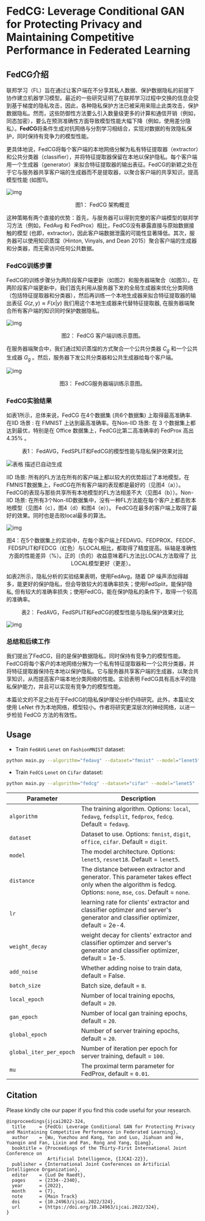 # FedCG: Leverage Conditional GAN for Protecting Privacy and Maintaining Competitive Performance in Federated Learning

## FedCG介绍

联邦学习（FL）旨在通过让客户端在不分享其私人数据、保护数据隐私的前提下协作建立机器学习模型。最近的一些研究证明了在联邦学习过程中交换的信息会受到基于梯度的隐私攻击，因此，各种隐私保护方法已被采用来阻止此类攻击，保护数据隐私。然而，这些防御性方法要么引入数量级更多的计算和通信开销（例如，同态加密），要么在预测准确性方面导致模型性能大幅下降（例如，使用差分隐私）。**FedCG**将条件生成对抗网络与分割学习相结合，实现对数据的有效隐私保护，同时保持有竞争力的模型性能。

更具体地说，FedCG将每个客户端的本地网络分解为私有特征提取器（extractor）和公共分类器（classifier），并将特征提取器保留在本地以保护隐私。每个客户端用一个生成器（generator）来拟合特征提取器的输出表征。FedCG的新颖之处在于它与服务器共享客户端的生成器而不是提取器，以聚合客户端的共享知识，提高模型性能 (如图1)。

![img](.\figs\clip_image002.png)

<center>图1： FedCG 架构概览</center>



这种策略有两个直接的优势：首先，与服务器可以得到完整的客户端模型的联邦学习方法（例如，FedAvg 和 FedProx）相比，FedCG没有暴露直接与原始数据接触的模型 (也即，extractor)，因此客户端数据泄露的可能性显著降低。其次，服务器可以使用知识蒸馏（Hinton, Vinyals, and Dean 2015）聚合客户端的生成器和分类器，而无需访问任何公共数据。



### FedCG训练步骤

FedCG的训练步骤分为两阶段客户端更新（如图2）和服务器端聚合（如图3）。在两阶段客户端更新中，我们首先利用从服务器下发的全局生成器来优化分类网络（包括特征提取器和分类器），然后再训练一个本地生成器来拟合特征提取器的输出表征 $G(z,y) \approx F(x|y)$  我们用这个本地生成器来代替特征提取器, 在服务器端聚合所有客户端的知识同时保护数据隐私。

![img](figs\clip_image006.jpg)

<center>图2： FedCG 客户端训练示意图。</center>

 

在服务器端聚合中，我们通过知识蒸馏的方式聚合一个公共分类器 $C_g$ 和一个公共生成器 $G_g$ 。然后，服务器下发公共分类器和公共生成器给每个客户端。

![img](figs\clip_image008.jpg)

<center>图3： FedCG服务器端训练示意图。</center>



### FedCG实验结果

如表1所示，总体来说，FedCG 在4个数据集 (共6个数据集) 上取得最高准确率. 在IID 场景 : 在 FMNIST 上达到最高准确率。在Non-IID 场景: 在 3 个数据集上都达到最优，特别是在 Office 数据集上，FedCG比第二高准确率的 FedProx 高出 4.35% 。

<center>表1： FedAVG，FedSPLIT和FedCG的模型性能与隐私保护效果对比</center>

![表格  描述已自动生成](figs\clip_image010.jpg)

 

IID 场景: 所有的FL方法在所有的客户端上都以较大的优势超过了本地模型。在FMNIST数据集上，FedCG在所有客户端的表现都是最好的（见图4（a））。FedCG的表现与那些共享所有本地模型的FL方法相差不大（见图4（b））。Non-IID 场景: 在所有3个Non-IID数据集中，没有一种FL方法能在每个客户上都击败本地模型（见图4（c），图4（d）和图4（e））。 FedCG在最多的客户端上取得了最好的效果。同时也是击败local最多的算法。

![img](figs\clip_image012.png)

<center>图4：在5个数据集上的实验中，在每个客户端上FEDAVG、FEDPROX、FEDDF、FEDSPLIT和FEDCG（红色）与LOCAL相比，都取得了精度提高。纵轴是准确性方面的性能差异（%）。正的（负的）收益意味着FL方法比LOCAL方法取得了 比LOCAL模型更好（更差）。</center>

 

如表2所示，隐私分析的实验结果表明，使用FedAvg，随着 DP 噪声添加得越多，能更好的保护隐私，但会导致较大的准确率损失；使用FedSplit，能保护隐私, 但有较大的准确率损失；使用FedCG，能在保护隐私的条件下，取得一个较高的准确率。

<center>表2： FedAVG，FedSPLIT和FedCG的模型性能与隐私保护效果对比</center>

![img](figs\clip_image014.jpg)

 

### 总结和后续工作

我们提出了FedCG，目的是保护数据隐私，同时保持有竞争力的模型性能。FedCG将每个客户的本地网络分解为一个私有特征提取器和一个公共分类器，并将特征提取器保持在本地以保护隐私。它与服务器共享客户端的生成器，以聚合共享知识，从而提高客户端本地分类网络的性能。实验表明 FedCG具有高水平的隐私保护能力，并且可以实现有竞争力的模型性能。

本篇论文的不足之处在于FedCG的隐私保护理论分析仍待研究。此外，本篇论文使用 LeNet 作为本地网络，模型较小。作者将研究更深层次的神经网络，以进一步检验 FedCG 方法的有效性。




## Usage
- Train `FedAVG` `Lenet` on `FashionMNIST` dataset:
```bash
python main.py --algorithm="fedavg" --dataset="fmnist" --model="lenet5" --seed=1 --gpu=1
```
- Train `FedCG` `Lenet` on `Cifar` dataset:
```bash
python main.py --algorithm="fedcg" --dataset="cifar" --model="lenet5" --seed=1 --gpu=1
```


| Parameter                      | Description                                 |
| ----------------------------- | ---------------------------------------- |
| `algorithm` | The training algorithm. Options: `local`, `fedavg`, `fedsplit`, `fedprox`, `fedcg`. Default = `fedavg`. |
| `dataset`      | Dataset to use. Options: `fmnist`, `digit`, `office`, `cifar`. Default = `digit`. |
| `model` | The model architecture. Options: `lenet5`, `resnet18`. Default = `lenet5`. |
| `distance`  | The distance between extractor and generator. This parameter takes effect only when the algorithm is fedcg. Options: `none`, `mse`, `cos`. Default = `none`. |
| `lr` | learning rate for clients' extractor and classifier optimzer and server's generator and classifier optimizer, default = 2e-4. |
| `weight_decay` | weight decay for clients' extractor and classifier optimzer and server's generator and classifier optimizer, default = 1e-5. |
| `add_noise` | Whether adding noise to train data, default = False. |
| `batch_size` | Batch size, default = `8`. |
| `local_epoch` | Number of local training epochs, default = `20`. |
| `gan_epoch` | Number of local gan training epochs, default = `20`. |
| `global_epoch` | Number of server training epochs, default = `20`. |
| `global_iter_per_epoch` | Number of iteration per epoch for server training, default = `100`. |
| `mu` | The proximal term parameter for FedProx, default = `0.01`. |



## Citation

Please kindly cite our paper if you find this code useful for your research.

```
@inproceedings{ijcai2022-324,
  title     = {FedCG: Leverage Conditional GAN for Protecting Privacy and Maintaining Competitive Performance in Federated Learning},
  author    = {Wu, Yuezhou and Kang, Yan and Luo, Jiahuan and He, Yuanqin and Fan, Lixin and Pan, Rong and Yang, Qiang},
  booktitle = {Proceedings of the Thirty-First International Joint Conference on
               Artificial Intelligence, {IJCAI-22}},
  publisher = {International Joint Conferences on Artificial Intelligence Organization},
  editor    = {Lud De Raedt},
  pages     = {2334--2340},
  year      = {2022},
  month     = {7},
  note      = {Main Track}
  doi       = {10.24963/ijcai.2022/324},
  url       = {https://doi.org/10.24963/ijcai.2022/324},
}
```

